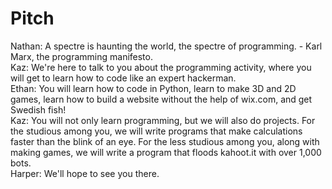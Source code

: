 # Pitch
Nathan: A spectre is haunting the world, the spectre of programming. - Karl Marx, the programming manifesto.      
Kaz: We're here to talk to you about the programming activity, where you will get to learn how to code like an expert hackerman.     
Ethan: You will learn how to code in Python, learn to make 3D and 2D games, learn how to build a website without the help of wix.com, and get Swedish fish!     
Kaz: You will not only learn programming, but we will also do projects. For the studious among you, we will write programs that make calculations faster than the blink of an eye. For the less studious among you, along with making games, we will write a program that floods kahoot.it with over 1,000 bots.      
Harper: We'll hope to see you there.    
